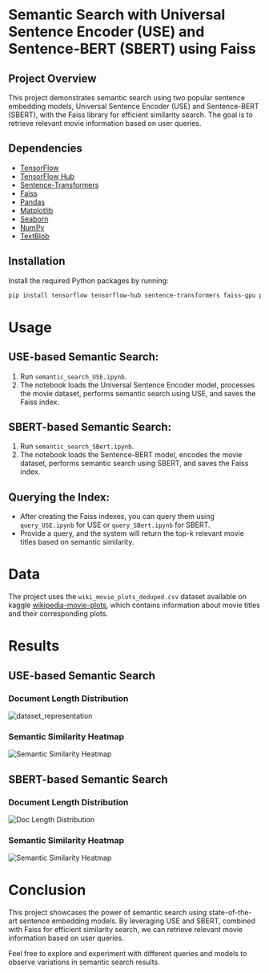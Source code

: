# Semantic Search with Universal Sentence Encoder (USE) and Sentence-BERT (SBERT) using Faiss

## Project Overview

This project demonstrates semantic search using two popular sentence embedding models, Universal Sentence Encoder (USE) and Sentence-BERT (SBERT), with the Faiss library for efficient similarity search. The goal is to retrieve relevant movie information based on user queries.

## Dependencies

- [TensorFlow](https://www.tensorflow.org/)
- [TensorFlow Hub](https://www.tensorflow.org/hub)
- [Sentence-Transformers](https://www.sbert.net/)
- [Faiss](https://github.com/facebookresearch/faiss)
- [Pandas](https://pandas.pydata.org/)
- [Matplotlib](https://matplotlib.org/)
- [Seaborn](https://seaborn.pydata.org/)
- [NumPy](https://numpy.org/)
- [TextBlob](https://textblob.readthedocs.io/)

## Installation

Install the required Python packages by running:

```bash
pip install tensorflow tensorflow-hub sentence-transformers faiss-gpu pandas matplotlib seaborn numpy textblob
```

# Usage

## USE-based Semantic Search:

1. Run `semantic_search_USE.ipynb`.
2. The notebook loads the Universal Sentence Encoder model, processes the movie dataset, performs semantic search using USE, and saves the Faiss index.

## SBERT-based Semantic Search:

1. Run `semantic_search_SBert.ipynb`.
2. The notebook loads the Sentence-BERT model, encodes the movie dataset, performs semantic search using SBERT, and saves the Faiss index.

## Querying the Index:

- After creating the Faiss indexes, you can query them using `query_USE.ipynb` for USE or `query_SBert.ipynb` for SBERT.
- Provide a query, and the system will return the top-k relevant movie titles based on semantic similarity.

# Data

The project uses the `wiki_movie_plots_deduped.csv` dataset available on kaggle [wikipedia-movie-plots](https://www.kaggle.com/datasets/jrobischon/wikipedia-movie-plots), which contains information about movie titles and their corresponding plots.

# Results

## USE-based Semantic Search

### Document Length Distribution

![dataset_representation](https://github.com/abhishek00i/USE-SBERT-semantic-search/assets/84246270/c9f5e45d-1dfb-4cf5-8c19-db9075ed75a2)

### Semantic Similarity Heatmap

![Semantic Similarity Heatmap](path_to_graph)

## SBERT-based Semantic Search

### Document Length Distribution

![Doc Length Distribution](path_to_graph)

### Semantic Similarity Heatmap

![Semantic Similarity Heatmap](path_to_graph)

# Conclusion

This project showcases the power of semantic search using state-of-the-art sentence embedding models. By leveraging USE and SBERT, combined with Faiss for efficient similarity search, we can retrieve relevant movie information based on user queries.

Feel free to explore and experiment with different queries and models to observe variations in semantic search results.
